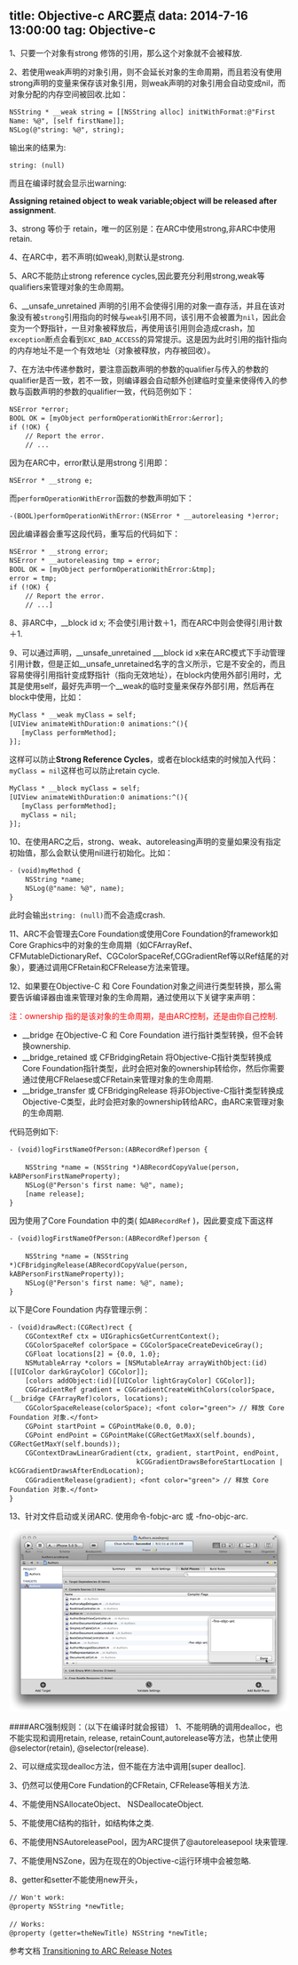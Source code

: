 title: Objective-c ARC要点
data: 2014-7-16 13:00:00
tag: Objective-c
---

1、只要一个对象有strong 修饰的引用，那么这个对象就不会被释放.

2、若使用weak声明的对象引用，则不会延长对象的生命周期，而且若没有使用strong声明的变量来保存该对象引用，则weak声明的对象引用会自动变成nil，而对象分配的内存空间被回收.比如：

```
NSString * __weak string = [[NSString alloc] initWithFormat:@"First Name: %@", [self firstName]];
NSLog(@"string: %@", string);
```

输出来的结果为:

```
string: (null)
```
而且在编译时就会显示出warning:

**Assigning retained object to weak variable;object will be released after assignment**.

3、strong 等价于 retain，唯一的区别是：在ARC中使用strong,非ARC中使用retain.

4、在ARC中，若不声明(如weak),则默认是strong.

5、ARC不能防止strong reference cycles,因此要充分利用strong,weak等qualifiers来管理对象的生命周期。

6、__unsafe_unretained 声明的引用不会使得引用的对象一直存活，并且在该对象没有被`strong`引用指向的时候与`weak`引用不同，该引用不会被置为`nil`，因此会变为一个野指针，一旦对象被释放后，再使用该引用则会造成crash，加`exception`断点会看到`EXC_BAD_ACCESS`的异常提示。这是因为此时引用的指针指向的内存地址不是一个有效地址（对象被释放，内存被回收）。

7、在方法中传递参数时，要注意函数声明的参数的qualifier与传入的参数的qualifier是否一致，若不一致，则编译器会自动额外创建临时变量来使得传入的参数与函数声明的参数的qualifier一致，代码范例如下：

```
NSError *error;
BOOL OK = [myObject performOperationWithError:&error];
if (!OK) {
    // Report the error.
    // ...
```
因为在ARC中，error默认是用strong 引用即：

```
NSError * __strong e;
```

而`performOperationWithError`函数的参数声明如下：

```
-(BOOL)performOperationWithError:(NSError * __autoreleasing *)error;
```
因此编译器会重写这段代码，重写后的代码如下：

```
NSError * __strong error;
NSError * __autoreleasing tmp = error;
BOOL OK = [myObject performOperationWithError:&tmp];
error = tmp;
if (!OK) {
    // Report the error.
    // ...]
```

8、非ARC中，__block id x; 不会使引用计数＋1，而在ARC中则会使得引用计数＋1.

9、可以通过声明，\_\_unsafe_unretained \__\_block id x来在ARC模式下手动管理引用计数，但是正如\__unsafe_unretained名字的含义所示，它是不安全的，而且容易使得引用指针变成野指针（指向无效地址），在block内使用外部引用时，尤其是使用self，最好先声明一个__weak的临时变量来保存外部引用，然后再在block中使用，比如：

```
MyClass * __weak myClass = self;
[UIView animateWithDuration:0 animations:^(){
   [myClass performMethod];
}];
```
这样可以防止**Strong Reference Cycles**，或者在block结束的时候加入代码：`myClass = nil`这样也可以防止retain cycle.

```
MyClass * __block myClass = self;
[UIView animateWithDuration:0 animations:^(){
   [myClass performMethod];
   myClass = nil;
}];
```

10、在使用ARC之后，strong、weak、autoreleasing声明的变量如果没有指定初始值，那么会默认使用nil进行初始化。比如：

```
- (void)myMethod {
    NSString *name;
    NSLog(@"name: %@", name);
}
```
此时会输出`string: (null)`而不会造成crash.

11、ARC不会管理去Core Foundation或使用Core Foundation的framework如Core Graphics中的对象的生命周期（如CFArrayRef、CFMutableDictionaryRef、CGColorSpaceRef,CGGradientRef等以Ref结尾的对象），要通过调用CFRetain和CFRelease方法来管理。

12、如果要在Objective-C 和 Core Foundation对象之间进行类型转换，那么需要告诉编译器由谁来管理对象的生命周期，通过使用以下关键字来声明：

<font color="red">
注：ownership 指的是该对象的生命周期，是由ARC控制，还是由你自己控制.
</font>

* __bridge 在Objective-C 和 Core Foundation 进行指针类型转换，但不会转换ownership.
* __bridge_retained 或 CFBridgingRetain 将Objective-C指针类型转换成Core Foundation指针类型，此时会把对象的ownership转给你，然后你需要通过使用CFRelaese或CFRetain来管理对象的生命周期.
* __bridge_transfer 或 CFBridgingRelease 将非Objective-C指针类型转换成Objective-C类型，此时会把对象的ownership转给ARC，由ARC来管理对象的生命周期.

代码范例如下:

```
- (void)logFirstNameOfPerson:(ABRecordRef)person {
 
    NSString *name = (NSString *)ABRecordCopyValue(person, kABPersonFirstNameProperty);
    NSLog(@"Person's first name: %@", name);
    [name release];
}
```

因为使用了Core Foundation 中的类( 如`ABRecordRef` )，因此要变成下面这样

```
- (void)logFirstNameOfPerson:(ABRecordRef)person {

    NSString *name = (NSString *)CFBridgingRelease(ABRecordCopyValue(person, kABPersonFirstNameProperty));
    NSLog(@"Person's first name: %@", name);
}
```
以下是Core Foundation 内存管理示例：

```
- (void)drawRect:(CGRect)rect {
    CGContextRef ctx = UIGraphicsGetCurrentContext();
    CGColorSpaceRef colorSpace = CGColorSpaceCreateDeviceGray();
    CGFloat locations[2] = {0.0, 1.0};
    NSMutableArray *colors = [NSMutableArray arrayWithObject:(id)[[UIColor darkGrayColor] CGColor]];
    [colors addObject:(id)[[UIColor lightGrayColor] CGColor]];
    CGGradientRef gradient = CGGradientCreateWithColors(colorSpace, (__bridge CFArrayRef)colors, locations);
    CGColorSpaceRelease(colorSpace); <font color="green"> // 释放 Core Foundation 对象.</font>
    CGPoint startPoint = CGPointMake(0.0, 0.0);
    CGPoint endPoint = CGPointMake(CGRectGetMaxX(self.bounds), CGRectGetMaxY(self.bounds));
    CGContextDrawLinearGradient(ctx, gradient, startPoint, endPoint,
                                kCGGradientDrawsBeforeStartLocation | kCGGradientDrawsAfterEndLocation);
    CGGradientRelease(gradient); <font color="green"> // 释放 Core Foundation 对象.</font>
}
```

13、针对文件启动或关闭ARC.  使用命令-fobjc-arc 或 -fno-objc-arc.

![文件启动或关闭ARC示例图](https://raw.githubusercontent.com/JasonZengJ/Images/master/blog/fno-objc-arc.png)

####ARC强制规则：（以下在编译时就会报错）
1、不能明确的调用dealloc，也不能实现和调用retain, release, retainCount,autorelease等方法，也禁止使用@selector(retain), @selector(release).

2、可以继成实现dealloc方法，但不能在方法中调用[super dealloc].

3、仍然可以使用Core Fundation的CFRetain, CFRelease等相关方法.

4、不能使用NSAllocateObject、 NSDeallocateObject.

5、不能使用C结构的指针，如结构体之类.

6、不能使用NSAutoreleasePool，因为ARC提供了@autoreleasepool 块来管理.

7、不能使用NSZone，因为在现在的Objective-c运行环境中会被忽略.

8、getter和setter不能使用new开头，

```
// Won't work:
@property NSString *newTitle;

// Works:
@property (getter=theNewTitle) NSString *newTitle;
```

参考文档 [Transitioning to ARC Release Notes](https://developer.apple.com/library/mac/releasenotes/ObjectiveC/RN-TransitioningToARC/Introduction/Introduction.html)


